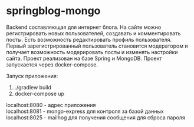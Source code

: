 # springblog-mongo

Backend составляющая для интернет блога. На сайте можно регистрировать новых пользователей, создавать и комментировать посты. Есть возможность редактировать профиль пользователя. Первый зарегистрированный пользователь становится модератором и получает возможность модерировать посты и изменять настройки сайта. Проект реализован на базе Spring и MongoDB. Проект запускается через docker-compose. 

Запуск приложения:
1) ./gradlew build
2) docker-compose up

localhost:8080 - адрес приложения<br>
localhost:8081 - mongo-express для контроля за базой данных<br>
localhost:8025 - mailhog для получения сообщения для сброса пароля<br>
